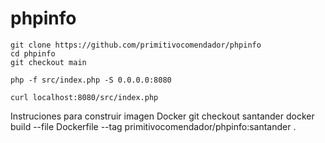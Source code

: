 # phpinfo

```
git clone https://github.com/primitivocomendador/phpinfo
cd phpinfo
git checkout main
```
```
php -f src/index.php -S 0.0.0.0:8080
```
```
curl localhost:8080/src/index.php
```
Instruciones para construir imagen Docker
git checkout santander
docker build --file Dockerfile --tag primitivocomendador/phpinfo:santander .
